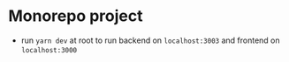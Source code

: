 # Monorepo project

- run `yarn dev` at root to run backend on `localhost:3003` and frontend on `localhost:3000`
